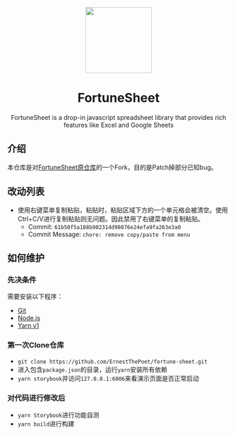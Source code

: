 <p align="center">
  <img align="center" src="logo.png" width="150px" height="150px" />
</p>
<h1 align="center">FortuneSheet</h1>
<p align="center">FortuneSheet is a drop-in javascript spreadsheet library that provides rich features like Excel and Google Sheets</p>

## 介绍
本仓库是对[FortuneSheet原仓库](https://github.com/ruilisi/fortune-sheet)的一个Fork，目的是Patch掉部分已知bug。

## 改动列表
- 使用右键菜单复制粘贴，粘贴时，粘贴区域下方的一个单元格会被清空。使用Ctrl+C/V进行复制粘贴则无问题。因此禁用了右键菜单的复制粘贴。
  - Commit: `61b50f5a188b902314d98076e24efa9fa263e3a0`
  - Commit Message: `chore: remove copy/paste from menu`

## 如何维护
### 先决条件
需要安装以下程序：
- [Git](https://git-scm.com/downloads)
- [Node.js](https://nodejs.org/en/download/prebuilt-installer)
- [Yarn v1](https://classic.yarnpkg.com/en/docs/install#windows-stable)

### 第一次Clone仓库
- `git clone https://github.com/ErnestThePoet/fortune-sheet.git`
- 进入包含`package.json`的目录，运行`yarn`安装所有依赖
- `yarn storybook`并访问`127.0.0.1:6006`来看演示页面是否正常启动

### 对代码进行修改后
- `yarn Storybook`进行功能自测
- `yarn build`进行构建